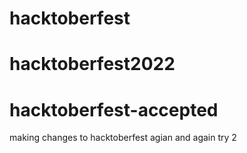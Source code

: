 # hacktoberfest
# hacktoberfest2022
# hacktoberfest-accepted

 making changes to hacktoberfest agian and again
 try 2
